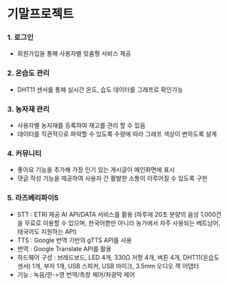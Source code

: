 # 기말프로젝트

### 1. 로그인 
- 회원가입을 통해 사용자별 맞춤형 서비스 제공

### 2. 온습도 관리
- DHT11 센서를 통해 실시간 온도, 습도 데이터를 그래프로 확인가능

### 3. 농자재 관리
- 사용자별 농자재를 등록하여 재고를 관리 할 수 있음
- 데이터를 직관적으로 파악할 수 있도록 수량에 따라 그래프 색상이 변하도록 설계

### 4. 커뮤니티
- 좋아요 기능을 추가해 가장 인기 있는 게시글이 메인화면에 표시
- 댓글 작성 기능을 제공하여 사용자 간 활발한 소통이 이루어질 수 있도록 구현

### 5. 라즈베리파이5
- STT : ETRI 제공 AI API/DATA 서비스를 활용
  (하루에 20초 분량의 음성 1,000건을 무료로 이용할 수 있으며, 한국어뿐만 아니라 농가에서 자주 사용되는 베트남어, 태국어도 지원하는 API)
- TTS : Google 번역 기반의 gTTS API를 사용
- 번역 : Google Translate API를 활용
- 하드웨어 구성 : 브레드보드, LED 4개, 330Ω 저항 4개, 버튼 4개, DHT11(온습도 센서) 1개, 부저 1개, USB 스피커, USB 마이크, 3.5mm 오디오 잭 어댑터
- 기능 : 녹음/한->영 번역/측창 제어/차광막 제어
